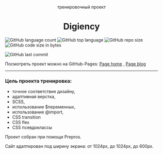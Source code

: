 <p align="center">тренировочный проект</p>
<h1 align="center">Digiency</h1>

![GitHub language count](https://img.shields.io/github/languages/count/Sergey-Maxim0v/Digiency)
![GitHub top language](https://img.shields.io/github/languages/top/Sergey-Maxim0v/Digiency)
![GitHub repo size](https://img.shields.io/github/repo-size/Sergey-Maxim0v/Digiency)
![GitHub code size in bytes](https://img.shields.io/github/languages/code-size/Sergey-Maxim0v/Digiency)

![GitHub last commit](https://img.shields.io/github/last-commit/Sergey-Maxim0v/Digiency)


Посмотреть проект можно на GitHub-Pages: [Page home](https://sergey-maxim0v.github.io/Digiency/) , [Page blog](https://sergey-maxim0v.github.io/Digiency/posts/)

---
### Цель проекта тренировка:
- точное соответствие дизайну,
- адаптивная верстка,
- SCSS,
- использование $переменных,
- использование @import,
- CSS transition
- CSS flex
- CSS псевдоклассы

Проект собран при помощи Prepros.

Сайт адаптирован под ширину экрана: от 1024px, до 1024px, до 600px.

